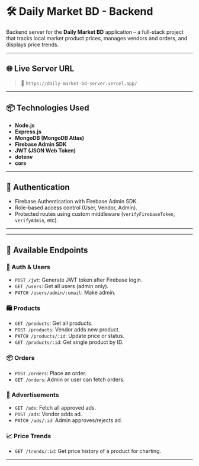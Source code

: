 # 🛠️ Daily Market BD - Backend

Backend server for the **Daily Market BD** application – a full-stack project that tracks local market product prices, manages vendors and orders, and displays price trends.

---

## 🌐 Live Server URL

> 🔗 `https://daily-market-bd-server.vercel.app/`

---

## 📦 Technologies Used

- **Node.js**
- **Express.js**
- **MongoDB (MongoDB Atlas)**
- **Firebase Admin SDK**
- **JWT (JSON Web Token)**
- **dotenv**
- **cors**


---

## 🔐 Authentication

- Firebase Authentication with Firebase Admin SDK.
- Role-based access control (User, Vendor, Admin).
- Protected routes using custom middleware (`verifyFirebaseToken`, `verifyAdmin`, etc).

---


---

## 🧪 Available Endpoints

### 🔐 Auth & Users
- `POST /jwt`: Generate JWT token after Firebase login.
- `GET /users`: Get all users (admin only).
- `PATCH /users/admin/:email`: Make admin.

### 🛍️ Products
- `GET /products`: Get all products.
- `POST /products`: Vendor adds new product.
- `PATCH /products/:id`: Update price or status.
- `GET /products/:id`: Get single product by ID.

### 📦 Orders
- `POST /orders`: Place an order.
- `GET /orders`: Admin or user can fetch orders.

### 📢 Advertisements
- `GET /ads`: Fetch all approved ads.
- `POST /ads`: Vendor adds ad.
- `PATCH /ads/:id`: Admin approves/rejects ad.

### 📈 Price Trends
- `GET /trends/:id`: Get price history of a product for charting.

---
